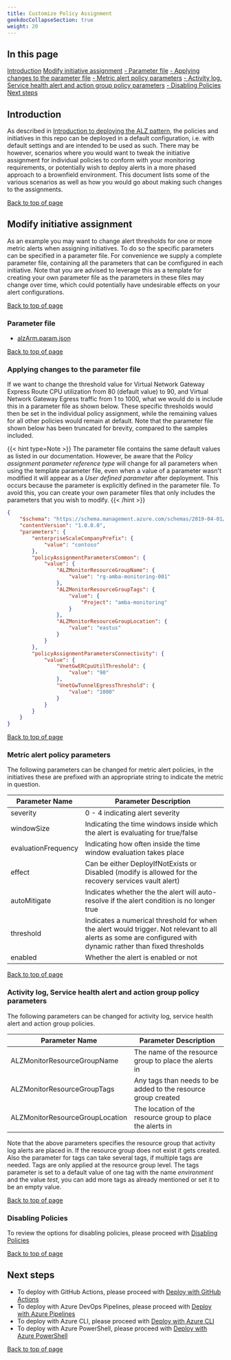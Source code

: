 ```yaml
---
title: Customize Policy Assignment
geekdocCollapseSection: true
weight: 20
---
```

## In this page

[Introduction](./Customize-Policy-Assignment#introduction)
[Modify initiative assignment](./Customize-Policy-Assignment#modify-initiative-assignment)
[- Parameter file](./Customize-Policy-Assignment#parameter-file)
[- Applying changes to the parameter file](./Customize-Policy-Assignment#applying-changes-to-the-parameter-file)
[- Metric alert policy parameters](./Customize-Policy-Assignment#metric-alert-policy-parameters)
[- Activity log, Service health alert and action group policy parameters](./Customize-Policy-Assignment#activity-log-service-health-alert-and-action-group-policy-parameters)
[- Disabling Policies](./Customize-Policy-Assignment#disabling-policies)
[Next steps](./Customize-Policy-Assignment#next-steps)

## Introduction

As described in [Introduction to deploying the ALZ pattern](../Introduction-to-deploying-the-ALZ-Pattern), the policies and initiatives in this repo can be deployed in a default configuration, i.e. with default settings and are intended to be used as such. There may be however, scenarios where you would want to tweak the initiative assignment for individual policies to conform with your monitoring requirements, or potentially wish to deploy alerts in a more phased approach to a brownfield environment. This document lists some of the various scenarios as well as how you would go about making such changes to the assignments.

[Back to top of page](.)

## Modify initiative assignment

As an example you may want to change alert thresholds for one or more metric alerts when assigning initiatives. To do so the specific parameters can be specified in a parameter file. For convenience we supply a complete parameter file, containing all the parameters that can be comfigured in each initiative. Note that you are advised to leverage this as a template for creating your own parameter file as the parameters in these files may change over time, which could potentially have undesirable effects on your alert configurations.

[Back to top of page](.)

### Parameter file

- [alzArm.param.json](https://github.com/azure/azure-monitor-baseline-alerts/blob/2024-08-30/patterns/alz/alzArm.param.json)

[Back to top of page](.)

### Applying changes to the parameter file

If we want to change the threshold value for Virtual Network Gateway Express Route CPU utilization from 80 (default value) to 90, and Virtual Network Gateway Egress traffic from 1 to 1000, what we would do is include this in a parameter file as shown below. These specific thresholds would then be set in the individual policy assignment, while the remaining values for all other policies would remain at default. Note that the parameter file shown below has been truncated for brevity, compared to the samples included.

{{< hint type=Note >}}
The parameter file contains the same default values as listed in our documentation. However, be aware that the _Policy assignment parameter reference type​_ will change for all parameters when using the template parameter file, even when a value of a parameter wasn't modified it will appear as a _User defined parameter_ after deployment. This occurs because the parameter is explicitly defined in the parameter file. To avoid this, you can create your own parameter files that only includes the parameters that you wish to modify.
{{< /hint >}}

```json
{
    "$schema": "https://schema.management.azure.com/schemas/2019-04-01/deploymentParameters.json#",
    "contentVersion": "1.0.0.0",
    "parameters": {
        "enterpriseScaleCompanyPrefix": {
            "value": "contoso"
        },
        "policyAssignmentParametersCommon": {
            "value": {
                "ALZMonitorResourceGroupName": {
                    "value": "rg-amba-monitoring-001"
                },
                "ALZMonitorResourceGroupTags": {
                    "value": {
                        "Project": "amba-monitoring"
                    }
                },
                "ALZMonitorResourceGroupLocation": {
                    "value": "eastus"
                }
            }
        },
        "policyAssignmentParametersConnectivity": {
            "value": {
                "VnetGwERCpuUtilThreshold": {
                    "value": "90"
                },
                "VnetGwTunnelEgressThreshold": {
                    "value": "1000"
                }
            }
        }
    }
}
```

[Back to top of page](.)

### Metric alert policy parameters

The following parameters can be changed for metric alert policies, in the initiatives these are prefixed with an appropriate string to indicate the metric in question.

| **Parameter Name** | **Parameter Description** |
|----------|----------|
| severity | 0 - 4 indicating alert severity |
| windowSize | Indicating the time windows inside which the alert is evaluating for true/false |
| evaluationFrequency | Indicating how often inside the time window evaluation takes place |
| effect | Can be either DeployIfNotExists or Disabled (modify is allowed for the recovery services vault alert) |
| autoMitigate | Indicates whether the the alert will auto-resolve if the alert condition is no longer true |
| threshold | Indicates a numerical threshold for when the alert would trigger. Not relevant to all alerts as some are configured with dynamic rather than fixed thresholds |
| enabled | Whether the alert is enabled or not |

[Back to top of page](.)

### Activity log, Service health alert and action group policy parameters

The following parameters can be changed for activity log, service health alert and action group policies.

| **Parameter Name** | **Parameter Description** |
|----------|----------|
| ALZMonitorResourceGroupName | The name of the resource group to place the alerts in |
| ALZMonitorResourceGroupTags | Any tags than needs to be added to the resource group created |
| ALZMonitorResourceGroupLocation | The location of the resource group to place the alerts in |

Note that the above parameters specifies the resource group that activity log alerts are placed in. If the resource group does not exist it gets created. Also the parameter for tags can take several tags, if multiple tags are needed. Tags are only applied at the resource group level. The tags parameter is set to a default value of one tag with the name *environment* and the value *test*, you can add more tags as already mentioned or set it to be an empty value.

[Back to top of page](.)

### Disabling Policies

To review the options for disabling policies, please proceed with [Disabling Policies](../../Disabling-Policies)

[Back to top of page](.)

## Next steps

- To deploy with GitHub Actions, please proceed with [Deploy with GitHub Actions](../Deploy-with-GitHub-Actions)
- To deploy with Azure DevOps Pipelines, please proceed with [Deploy with Azure Pipelines](../Deploy-with-Azure-Pipelines)
- To deploy with Azure CLI, please proceed with [Deploy with Azure CLI](../Deploy-with-Azure-CLI)
- To deploy with Azure PowerShell, please proceed with [Deploy with Azure PowerShell](../Deploy-with-Azure-PowerShell)

[Back to top of page](.)
